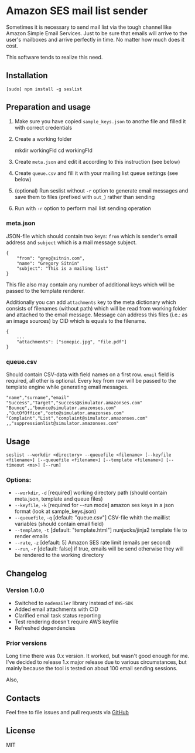 # Amazon SES mail list sender

Sometimes it is necessary to send mail list via the tough channel like Amazon Simple Email Services. Just to be sure that emails will arrive to the user's mailboxes and arrive perfectly in time. No matter how much does it cost.

This software tends to realize this need.

## Installation

    [sudo] npm install -g seslist

## Preparation and usage

1. Make sure you have copied `sample_keys.json` to anothe file and filled it with correct credentials

2. Create a working folder

    mkdir workingFld
    cd workingFld

3. Create `meta.json` and edit it according to this instruction (see below)

4. Create `queue.csv` and fill it with your mailing list queue settings (see below)

5. (optional) Run seslist without `-r` option to generate email messages and save them to files (prefixed with `out_`) rather than sending

6. Run with `-r` option to perform mail list sending operation

### meta.json

JSON-file which should contain two keys: `from` which is sender's email address and `subject` which is a mail message subject.

	{
		"from": "greg@sitnin.com",
		"name": "Gregory Sitnin"
		"subject": "This is a mailing list"
	}

This file also may contain any number of additional keys which will be passed to the template renderer.

Additionally you can add ``attachments`` key to the meta dictionary which consists of filenames (without path) which will be read from working folder and attached to the email message. Message can address this files (i.e.: as an image sources) by CID which is equals to the filename.

	{
		...
		"attachments": ["somepic.jpg", "file.pdf"]
	}


### queue.csv

Should contain CSV-data with field names on a first row. `email` field is required, all other is optional. Every key from row will be passed to the template engine while generating email messages.

	"name","surname","email"
	"Success","Target","success@simulator.amazonses.com"
	"Bounce",,"bounce@simulator.amazonses.com"
	,"OutOfOffice","ooto@simulator.amazonses.com"
	"Complaint","List","complaint@simulator.amazonses.com"
	,,"suppressionlist@simulator.amazonses.com"

## Usage

    seslist --workdir <directory> --queuefile <filename> [--keyfile <filename>] [--queuefile <filename>] [--template <filename>] [--timeout <ms>] [--run]

### Options:

* `--workdir`, `-d` [required] working directory path (should contain meta.json, template and queue files)
* `--keyfile`, `-k` [required for --run mode] amazon ses keys in a json format (look at sample_keys.json)
* `--queuefile`, `-q` [default: "queue.csv"] CSV-file whith the maillist variables (should contain email field)
* `--template`, `-t` [default: "template.html"] nunjucks/jinja2 template file to render emails
* `--rate`, `-z` [default: 5] Amazon SES rate limit (emails per second)
* `--run`, `-r` [default: false] if true, emails will be send otherwise they will be rendered to the working directory

## Changelog

### Version 1.0.0

  * Switched to ``nodemailer`` library instead of ``AWS-SDK``
  * Added email attachments with CID
  * Clarified email task status reporting
  * Test rendering doesn't require AWS keyfile
  * Refreshed dependencies

### Prior versions

Long time there was 0.x version. It worked, but wasn't good enough for me.
I've decided to release 1.x major release due to various circumstances,
but mainly because the tool is tested on about 100 email sending sessions.

Also,

## Contacts

Feel free to file issues and pull requests via [GitHub](https://github.com/sitnin/seslist)

## License

MIT
